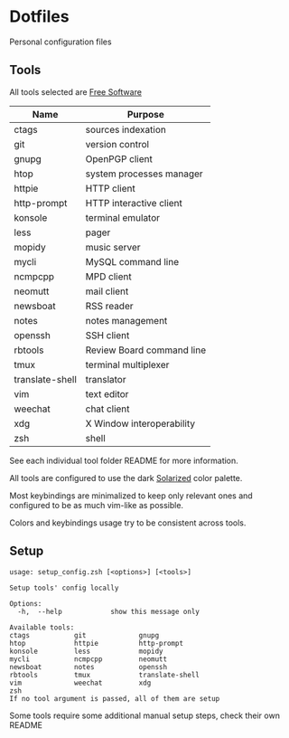 # Dotfiles

Personal configuration files


## Tools

All tools selected are [Free Software](https://www.gnu.org/philosophy/free-sw.en.html)

| Name            | Purpose                   |
|-----------------|---------------------------|
| ctags           | sources indexation        |
| git             | version control           |
| gnupg           | OpenPGP client            |
| htop            | system processes manager  |
| httpie          | HTTP client               |
| http-prompt     | HTTP interactive client   |
| konsole         | terminal emulator         |
| less            | pager                     |
| mopidy          | music server              |
| mycli           | MySQL command line        |
| ncmpcpp         | MPD client                |
| neomutt         | mail client               |
| newsboat        | RSS reader                |
| notes           | notes management          |
| openssh         | SSH client                |
| rbtools         | Review Board command line |
| tmux            | terminal multiplexer      |
| translate-shell | translator                |
| vim             | text editor               |
| weechat         | chat client               |
| xdg             | X Window interoperability |
| zsh             | shell                     |

See each individual tool folder README for more information.

All tools are configured to use the dark
[Solarized](http://ethanschoonover.com/solarized) color palette.

Most keybindings are minimalized to keep only relevant ones
and configured to be as much vim-like as possible.  

Colors and keybindings usage try to be consistent across tools.


## Setup

```shell
usage: setup_config.zsh [<options>] [<tools>]

Setup tools' config locally

Options:
  -h,  --help            show this message only

Available tools:
ctags           git             gnupg
htop            httpie          http-prompt
konsole         less            mopidy
mycli           ncmpcpp         neomutt
newsboat        notes           openssh
rbtools         tmux            translate-shell
vim             weechat         xdg
zsh
If no tool argument is passed, all of them are setup
```

Some tools require some additional manual setup steps, check their own README

